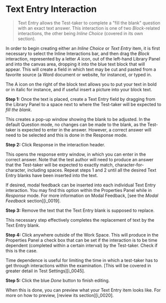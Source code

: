 # Text Entry Interaction

>Text Entry allows the Test-taker to complete a "fill the blank" question with an exact text answer. This interaction is one of two *Block*-related interactions, the other being *Inline Choice* (covered in its own section). 

In order to begin creating either an *Inline Choice* or *Text Entry* item, it is first necessary to select the Inline Interactions bar, and then drag the *Block* interaction, represented by a letter *A* icon, out of the left-hand Library Panel and into the canvas area, dropping it into the blue text block that will appear. This will create a field in which text may be cut and pasted from a favorite source (a Word document or website, for instance), or typed in. 

The A icon on the right of the block text allows you to put your text in bold or in italic for instance, and if useful insert a picture into your block text.

**Step 1:** Once the text is placed, create a Text Entry field by dragging from the Library Panel to a space next to where the Test-taker will be expected to *fill the blank*.

This creates a pop-up window showing the blank to be adjusted. In the default Question mode, no changes can be made to the blank, as the Test-taker is expected to enter in the answer. However, a correct answer will need to be selected and this is done in the Response mode.

**Step 2:** Click Response in the interaction header.

This opens the response entry window, in which you can enter in the correct answer. Note that the test author will need to produce an answer that the Test-taker will be expected to exactly match, character-for-character, including spaces. Repeat steps 1 and 2 until all the desired Text Entry blanks have been inserted into the text.

If desired, modal feedback can be inserted into each individual Text Entry interaction. You may find this option within the Properties Panel while in *Response* mode. For more information on Modal Feedback, [see the *Modal Feedback* section][i_0019].

**Step 3:** Remove the text that the Text Entry blank is supposed to replace.

This necessary step effectively completes the replacement of text by the Text Entry blank. 

**Step 4:** Click anywhere outside of the Work Space. This will produce in the Properties Panel a check box that can be set if the interaction is to be time dependent (completed within a certain interval) by the Test-taker. Check if this is the case.

Time dependence is useful for limiting the time in which a test-taker has to get through interactions within the examination. [This will be covered in greater detail in Test Settings][i_0045]. 

**Step 5:** Click the blue *Done* button to finish editing.

When this is done, you can preview what your Text Entry item looks like. For more on how to preview, [review its section][i_0020].
